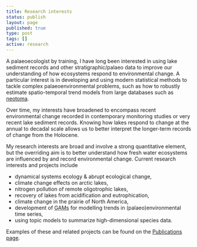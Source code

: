 ```yaml
---
title: Research interests
status: publish
layout: page
published: true
type: post
tags: []
active: research
---
```


A palaeoecologist by training, I have long been interested in using lake sediment
records and other stratigraphic/palaeo data to improve our understanding of how
ecosystems respond to environmental change. A particular interest is in developing
and using modern statistical methods to tackle complex palaeoenvironmental
problems, such as how to robustly estimate spatio-temporal trend models from large
databases such as [neotoma](https://www.neotomadb.org/).

Over time, my interests have broadened to encompass recent environmental change
recorded in contemporary monitoring studies or very recent lake sediment records.
Knowing how lakes respond to change at the annual to decadal scale allows
us to better interpret the longer-term records of change from the Holocene.

My research interests are broad and involve a strong quantitative 
element, but the overriding aim is to better understand how fresh water 
ecosystems are influenced by and record environmental change. Current 
research interests and projects include

* dynamical systems ecology & abrupt ecological change,
* climate change effects on arctic lakes,
* nitrogen pollution of remote oligotrophic lakes,
* recovery of lakes from acidification and eutrophication,
* climate change in the prairie of North America,
* development of <acronym title="Generalized Additive Models">GAMs</acronym>
    for modelling trends in (palaeo)environmental time series,
* using topic models to summarize high-dimensional species data.

Examples of these and related projects can be found on the [Publications page](https://www.fromthebottomoftheheap.net/publications/).
